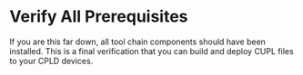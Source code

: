 # Verify All Prerequisites

If you are this far down, all tool chain components should have been installed. 
This is a final verification that you can build and deploy CUPL files to your CPLD devices.
